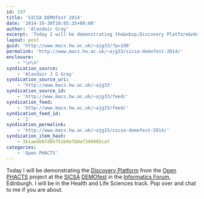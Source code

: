 ```yaml
---
id: 197
title: 'SICSA DEMOfest 2014'
date: '2014-10-30T10:05:35+00:00'
author: 'Alasdair Gray'
excerpt: 'Today I will be demonstrating the&nbsp;Discovery Platform&nbsp;from the&nbsp;Open PHACTS&nbsp;project at the SICSA DEMOfest&nbsp;in the Informatics Forum, Edinburgh. I will be in the Health and Life Sciences track. Pop over and chat to me if you are about.'
layout: post
guid: 'http://www.macs.hw.ac.uk/~ajg33/?p=190'
permalink: 'http://www.macs.hw.ac.uk/~ajg33/sicsa-demofest-2014/'
enclosure:
    - "\n\n"
syndication_source:
    - 'Alasdair J G Gray'
syndication_source_uri:
    - 'http://www.macs.hw.ac.uk/~ajg33'
syndication_source_id:
    - 'http://www.macs.hw.ac.uk/~ajg33/feed/'
syndication_feed:
    - 'http://www.macs.hw.ac.uk/~ajg33/feed/'
syndication_feed_id:
    - '1'
syndication_permalink:
    - 'http://www.macs.hw.ac.uk/~ajg33/sicsa-demofest-2014/'
syndication_item_hash:
    - 3b1ae4b97d85751b8e7b0af306965caf
categories:
    - 'Open PHACTS'
---
```


Today I will be demonstrating the [Discovery Platform](https://dev.openphacts.org/) from the [Open PHACTS](http://www.openphacts.org/) project at the [SICSA](http://www.sicsa.ac.uk/) [DEMOfest](http://www.sicsa.ac.uk/knowledge-exchange/industry-collaboration/demofest/) in the [Informatics Forum](https://www.google.co.uk/maps/place/Informatics+Forum/@55.944781,-3.187282,15z/data=!4m2!3m1!1s0x0:0xb8b2415ee37c6dd4), Edinburgh. I will be in the Health and Life Sciences track. Pop over and chat to me if you are about.